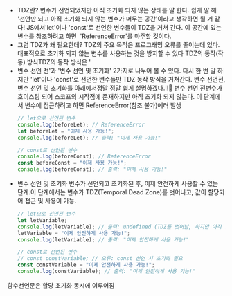 -   TDZ란?
    변수가 선언되었지만 아직 초기화 되지 않는 상태를 말 한다.
    쉽게 말 해 '선언만 되고 아직 초기화 되지 않는 변수가 머무는 공간'이라고 생각하면 될 거 같다!
    JS에서'let'이나 'const'로 선언한 변수들이 TDZ을 거쳐 간다.
    이 공간에 있는 변수를 참조하려고 하면  'ReferenceError'를 마주할 것이다.
-   그럼 TDZ가 왜 필요한데?
    TDZ의 주요 목적은 프로그래밍 오류를 줄이는데 있다.
    대표적으로 초기화 되지 않는 변수를 사용하는 것을 방지할 수 있다
    TDZ의 동작(작동) 방식TDZ의 동작 방식은 '
-   변수 선언 전'과 '변수 선언 및 초기화' 2가지로 나누어 볼 수 있다.
    다시 한 번 말 하지만 'let'이나 'const'로 선언한 변수들만 TDZ 동작 방식을 거쳐간다.
    변수 선언전, 변수 선언 및 초기화를 아래에서정말 정말 쉽게 설명하겠다.!!🙊
    변수 선언 전변수가호이스팅 되어 스코프의 시작점에 존재하지만 아직 초기화 되지 않는다.
    이 단계에서 변수에 접근하려고 하면 ReferenceError(참조 불가)에러 발생
    ```jsx
    // let으로 선언된 변수
    console.log(beforeLet); // ReferenceError
    let beforeLet = "이제 사용 가능!";
    console.log(beforeLet); // 출력: "이제 사용 가능!"

    // const로 선언된 변수
    console.log(beforeConst); // ReferenceError
    const beforeConst = "이제 사용 가능!";
    console.log(beforeConst); // 출력: "이제 사용 가능!"
    ```
-   변수 선언 및 초기화
    변수가 선언되고 초기화된 후, 이제 안전하게 사용할 수 있는 단계.이 단계에서는 변수가 TDZ(Temporal Dead Zone)를 벗어나고, 값이 할당되어 접근 및 사용이 가능.
    ```jsx
    // let으로 선언된 변수
    let letVariable;
    console.log(letVariable); // 출력: undefined (TDZ를 벗어남, 하지만 아직 값이 할당되지 않음)
    letVariable = "이제 안전하게 사용 가능!";
    console.log(letVariable); // 출력: "이제 안전하게 사용 가능!"

    // const로 선언된 변수
    // const constVariable; // 오류: const 선언 시 초기화 필요
    const constVariable = "이제 안전하게 사용 가능!";
    console.log(constVariable); // 출력: "이제 안전하게 사용 가능!"
    ```

함수선언문은 할당 초기화 동시에 이루어짐
